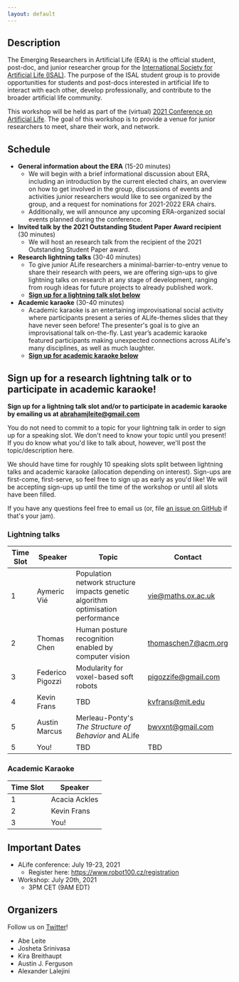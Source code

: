 ```yaml
---
layout: default
---
```


## Description

The Emerging Researchers in Artificial Life (ERA) is the official student, post-doc, and junior researcher group for the [International Society for Artificial Life (ISAL)](http://alife.org/).
The purpose of the ISAL student group is to provide opportunities for students and post-docs interested in artificial life to interact with each other, develop professionally, and contribute to the broader artificial life community.

This workshop will be held as part of the (virtual) [2021 Conference on Artificial Life](http://2021.alife.org/).
The goal of this workshop is to provide a venue for junior researchers to meet, share their work, and network.

## Schedule

- **General information about the ERA** (15-20 minutes)
  - We will begin with a brief informational discussion about ERA, including an introduction by the current elected chairs, an overview on how to get involved in the group, discussions of events and activities junior researchers would like to see organized by the group, and a request for nominations for 2021-2022 ERA chairs.
  - Additionally, we will announce any upcoming ERA-organized social events planned during the conference.
- **Invited talk by the 2021 Outstanding Student Paper Award recipient** (30 minutes)
  - We will host an research talk from the recipient of the 2021 Outstanding Student Paper award. 
- **Research lightning talks** (30-40 minutes)
  - To give junior ALife researchers a minimal-barrier-to-entry venue to share their research with peers, we are offering sign-ups to give lightning talks on research at any stage of development, ranging from rough ideas for future projects to already published work.
  - [**Sign up for a lightning talk slot below**](#sign-up-for-a-research-lightning-talk-or-to-participate-in-academic-karaoke)
- **Academic karaoke** (30-40 minutes)
  - Academic karaoke is an entertaining improvisational social activity where participants present a series of ALife-themes slides that they have never seen before! The presenter's goal is to give an improvisational talk on-the-fly. Last year’s academic karaoke featured participants making unexpected connections across ALife's many disciplines, as well as much laughter.
  - [**Sign up for academic karaoke below**](#sign-up-for-a-research-lightning-talk-or-to-participate-in-academic-karaoke)

## Sign up for a research lightning talk or to participate in academic karaoke!

**Sign up for a lightning talk slot and/or to participate in academic karaoke by emailing us at abrahamjleite@gmail.com**

You do not need to commit to a topic for your lightning talk in order to sign up for a speaking slot.
We don't need to know your topic until you present!
If you do know what you'd like to talk about, however, we'll post the topic/description here.

We should have time for roughly 10 speaking slots split between lightning talks and academic karaoke (allocation depending on interest).
Sign-ups are first-come, first-serve, so feel free to sign up as early as you'd like!
We will be accepting sign-ups up until the time of the workshop or until all slots have been filled.

If you have any questions feel free to email us (or, file [an issue on GitHub](https://github.com/amlalejini/ALife-2021--ERA-workshop/issues) if that's your jam).

### Lightning talks

| Time Slot | Speaker | Topic | Contact |
|---|---|---|---|
| 1 | Aymeric Vié | Population network structure impacts genetic algorithm optimisation performance | vie@maths.ox.ac.uk |
| 2 | Thomas Chen | Human posture recognition enabled by computer vision | thomaschen7@acm.org |
| 3 | Federico Pigozzi | Modularity for voxel-based soft robots | pigozzife@gmail.com |
| 4 | Kevin Frans | TBD | kvfrans@mit.edu |
| 5 | Austin Marcus | Merleau-Ponty's *The Structure of Behavior* and ALife | bwvxnt@gmail.com |
| 5 | You! | TBD | TBD |

### Academic Karaoke

| Time Slot | Speaker |
|---|---|
| 1 | Acacia Ackles |
| 2 | Kevin Frans |
| 3 | You! |

## Important Dates

- ALife conference: July 19-23, 2021
  - Register here: <https://www.robot100.cz/registration>
- Workshop: July 20th, 2021
  - 3PM CET (9AM EDT)

## Organizers

Follow us on [Twitter](https://twitter.com/ISALstudents)!

- Abe Leite
- Josheta Srinivasa
- Kira Breithaupt
- Austin J. Ferguson
- Alexander Lalejini
